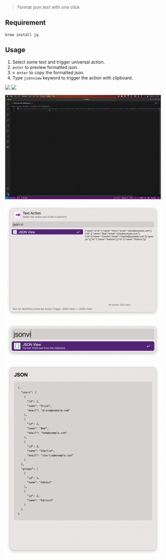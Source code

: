 > Format json text with one click

## Requirement

```
brew install jq
```

## Usage

1. Select some text and trigger universal action.
2. `enter` to preview formatted json.
3. `⌘ enter` to copy the formatted json.
4. Type `jsonview` keyword to trigger the action with clipboard.



![](https://img.shields.io/badge/version-v0.2-green?style=for-the-badge)
[![](https://img.shields.io/badge/download-click-blue?style=for-the-badge)](https://github.com/alanhg/alfred-workflows/raw/master/json-view/JSON%20View.alfredworkflow)




<!-- more -->

![screenshot1.gif](screenshot/screenshot1.gif)

![screenshot1.png](screenshot/screenshot1.png)

![screenshot2.png](screenshot/screenshot2.png)

![screenshot3.png](screenshot/screenshot3.png)
